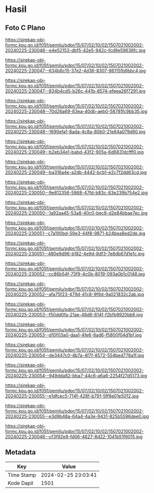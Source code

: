 # Hasil

## Foto C Plano

https://sirekap-obj-formc.kpu.go.id/f05f/pemilu/pdpr/15/07/02/10/02/1507021002002-20240225-230046--e4e52153-dbf5-42e5-942c-fcd9e59636fc.jpg

https://sirekap-obj-formc.kpu.go.id/f05f/pemilu/pdpr/15/07/02/10/02/1507021002002-20240225-230047--634b6c15-37e2-4d36-8307-86115fb6bbc4.jpg

https://sirekap-obj-formc.kpu.go.id/f05f/pemilu/pdpr/15/07/02/10/02/1507021002002-20240225-230047--834b4cd5-b26c-441b-8574-efeea26f7291.jpg

https://sirekap-obj-formc.kpu.go.id/f05f/pemilu/pdpr/15/07/02/10/02/1507021002002-20240225-230048--70d26a69-83ea-40db-aeb0-58781fc9bb35.jpg

https://sirekap-obj-formc.kpu.go.id/f05f/pemilu/pdpr/15/07/02/10/02/1507021002002-20240225-230048--1690efa1-8ada-4c8a-80b0-21e64a079d60.jpg

https://sirekap-obj-formc.kpu.go.id/f05f/pemilu/pdpr/15/07/02/10/02/1507021002002-20240225-230049--b2eb34e1-babd-43f2-905a-6d6831dcfff0.jpg

https://sirekap-obj-formc.kpu.go.id/f05f/pemilu/pdpr/15/07/02/10/02/1507021002002-20240225-230049--ba316a4e-a2db-4442-bcb1-e2c7f2dd63cd.jpg

https://sirekap-obj-formc.kpu.go.id/f05f/pemilu/pdpr/15/07/02/10/02/1507021002002-20240225-230050--9e812356-5868-47fd-b83c-83e239b754e2.jpg

https://sirekap-obj-formc.kpu.go.id/f05f/pemilu/pdpr/15/07/02/10/02/1507021002002-20240225-230050--1a92aa45-53a8-40c0-bec8-d2e84bbae7ec.jpg

https://sirekap-obj-formc.kpu.go.id/f05f/pemilu/pdpr/15/07/02/10/02/1507021002002-20240225-230051--c7a190bd-59e3-44f8-9871-b24bea8ed2de.jpg

https://sirekap-obj-formc.kpu.go.id/f05f/pemilu/pdpr/15/07/02/10/02/1507021002002-20240225-230051--480e9d96-b182-4e9d-8df3-7e8db67d1e1c.jpg

https://sirekap-obj-formc.kpu.go.id/f05f/pemilu/pdpr/15/07/02/10/02/1507021002002-20240225-230052--cc86b54f-73f9-4c0b-8019-093a0b1c0148.jpg

https://sirekap-obj-formc.kpu.go.id/f05f/pemilu/pdpr/15/07/02/10/02/1507021002002-20240225-230052--afa75f23-479d-41c8-9f9d-9a021832c2ab.jpg

https://sirekap-obj-formc.kpu.go.id/f05f/pemilu/pdpr/15/07/02/10/02/1507021002002-20240225-230053--f50dd0fa-21ae-48d6-814f-f2bfb9920bb6.jpg

https://sirekap-obj-formc.kpu.go.id/f05f/pemilu/pdpr/15/07/02/10/02/1507021002002-20240225-230053--d10f03a0-daa1-4fe6-8ad6-f5800f04d1bf.jpg

https://sirekap-obj-formc.kpu.go.id/f05f/pemilu/pdpr/15/07/02/10/02/1507021002002-20240225-230054--de3447c0-4b7a-4f7f-8572-554bed778a1f.jpg

https://sirekap-obj-formc.kpu.go.id/f05f/pemilu/pdpr/15/07/02/10/02/1507021002002-20240225-230054--949dda82-bba7-44c6-a6a6-2254f27d5173.jpg

https://sirekap-obj-formc.kpu.go.id/f05f/pemilu/pdpr/15/07/02/10/02/1507021002002-20240225-230055--e1dfcec5-714f-428f-b791-5ff8e01e5012.jpg

https://sirekap-obj-formc.kpu.go.id/f05f/pemilu/pdpr/15/07/02/10/02/1507021002002-20240225-230055--e3d9b48a-64a4-4a3e-9431-825b5596dee0.jpg

https://sirekap-obj-formc.kpu.go.id/f05f/pemilu/pdpr/15/07/02/10/02/1507021002002-20240225-230046--cf3f92e9-fd06-4627-8d22-1041b51f9015.jpg


## Metadata

| Key        | Value               |
| ---------- | ------------------- |
| Time Stamp | 2024-02-25 23:03:41 |
| Kode Dapil | 1501                |



